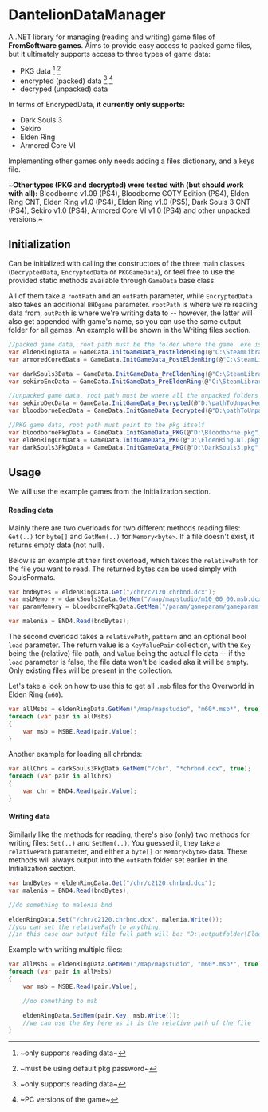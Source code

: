 # DantelionDataManager
A .NET library for managing (reading and writing) game files of **FromSoftware games**. Aims to provide easy access to packed game files, but it ultimately supports access to three types of game data:
* PKG data [^1] [^2]
* encrypted (packed) data [^1] [^3]
* decryped (unpacked) data

In terms of EncrypedData, **it currently only supports:**
* Dark Souls 3
* Sekiro
* Elden Ring
* Armored Core VI

Implementing other games only needs adding a files dictionary, and a keys file.

~**Other types (PKG and decrypted) were tested with (but should work with all):** Bloodborne v1.09 (PS4), Bloodborne GOTY Edition (PS4), Elden Ring CNT, Elden Ring v1.0 (PS4), Elden Ring v1.0 (PS5), Dark Souls 3 CNT (PS4), Sekiro v1.0 (PS4), Armored Core VI v1.0 (PS4) and other unpacked versions.~

[^1]: ~only supports reading data~
[^2]: ~must be using default pkg password~
[^3]: ~PC versions of the game~

## Initialization

Can be initialized with calling the constructors of the three main classes (`DecryptedData`, `EncryptedData` or `PKGGameData`), or feel free to use the provided static methods available through `GameData` base class.

All of them take a `rootPath` and an `outPath` parameter, while `EncryptedData` also takes an additional `BHDgame` parameter.
`rootPath` is where we're reading data from, `outPath` is where we're writing data to -- however, the latter will also get appended with game's name, so you can use the same output folder for all games. An example will be shown in the Writing files section.

```cs
//packed game data, root path must be the folder where the game .exe is located
var eldenRingData = GameData.InitGameData_PostEldenRing(@"C:\SteamLibrary\steamapps\common\ELDEN RING\Game", @"D:\outputfolder", BHD5.Game.EldenRing);
var armoredCore6Data = GameData.InitGameData_PostEldenRing(@"C:\SteamLibrary\steamapps\common\ARMORED CORE VI FIRES OF RUBICON\Game", @"D:\outputfolder", BHD5.Game.EldenRing); //some games use the same BHD implementation

var darkSouls3Data = GameData.InitGameData_PreEldenRing(@"C:\SteamLibrary\steamapps\common\Dark Souls III", @"D:\outputfolder", BHD5.Game.DarkSouls3);
var sekiroEncData = GameData.InitGameData_PreEldenRing(@"C:\SteamLibrary\steamapps\common\Sekiro", @"D:\outputfolder", BHD5.Game.DarkSouls3); //some games use the same BHD implementation

//unpacked game data, root path must be where all the unpacked folders are like chr, map etc.
var sekiroDecData = GameData.InitGameData_Decrypted(@"D:\pathToUnpackedSekiro", @"D:\outputfolder");
var bloodborneDecData = GameData.InitGameData_Decrypted(@"D:\pathToUnpackedBloodborne", @"D:\outputfolder");

//PKG game data, root path must point to the pkg itself
var bloodbornePkgData = GameData.InitGameData_PKG(@"D:\Bloodborne.pkg", @"D:\outputfolder");
var eldenRingCntData = GameData.InitGameData_PKG(@"D:\EldenRingCNT.pkg", @"D:\outputfolder");
var darkSouls3PkgData = GameData.InitGameData_PKG(@"D:\DarkSouls3.pkg", @"D:\outputfolder");
```

## Usage

We will use the example games from the Initialization section.

#### Reading data

Mainly there are two overloads for two different methods reading files: `Get(..)` for `byte[]` and `GetMem(..)` for `Memory<byte>`. If a file doesn't exist, it returns empty data (not null).

Below is an example at their first overload, which takes the `relativePath` for the file you want to read. The returned bytes can be used simply with SoulsFormats.

```cs
var bndBytes = eldenRingData.Get("/chr/c2120.chrbnd.dcx");
var msbMemory = darkSouls3Data.GetMem("/map/mapstudio/m10_00_00.msb.dcx");
var paramMemory = bloodbornePkgData.GetMem("/param/gameparam/gameparam.parambnd.dcx");

var malenia = BND4.Read(bndBytes);
```

The second overload takes a `relativePath`, `pattern` and an optional bool `load` parameter. The return value is a `KeyValuePair` collection, with the `Key` being the (relative) file path, and `Value` being the actual file data -- if the `load` parameter is false, the file data won't be loaded aka it will be empty. Only existing files will be present in the collection.

Let's take a look on how to use this to get all `.msb` files for the Overworld in Elden Ring (`m60`).

```cs
var allMsbs = eldenRingData.GetMem("/map/mapstudio", "m60*.msb*", true);
foreach (var pair in allMsbs)
{
    var msb = MSBE.Read(pair.Value);
}
```

Another example for loading all chrbnds:
```cs
var allChrs = darkSouls3PkgData.GetMem("/chr", "*chrbnd.dcx", true);
foreach (var pair in allChrs)
{
    var chr = BND4.Read(pair.Value);
}
```

#### Writing data

Similarly like the methods for reading, there's also (only) two methods for writing files: `Set(..)` and `SetMem(..)`. You guessed it, they take a `relativePath` parameter, and either a `byte[]` or `Memory<byte>` data. These methods will always output into the `outPath` folder set earlier in the Initialization section.
```cs
var bndBytes = eldenRingData.Get("/chr/c2120.chrbnd.dcx");
var malenia = BND4.Read(bndBytes);

//do something to malenia bnd

eldenRingData.Set("/chr/c2120.chrbnd.dcx", malenia.Write());
//you can set the relativePath to anything.
//in this case our output file full path will be: "D:\outputfolder\EldenRing\chr\c2120.chrbnd.dcx"
```

Example with writing multiple files:
```cs
var allMsbs = eldenRingData.GetMem("/map/mapstudio", "m60*.msb*", true);
foreach (var pair in allMsbs)
{
    var msb = MSBE.Read(pair.Value);

    //do something to msb

    eldenRingData.SetMem(pair.Key, msb.Write());
    //we can use the Key here as it is the relative path of the file
}
```


